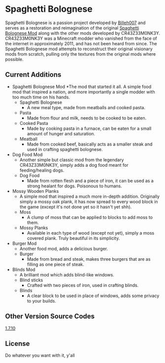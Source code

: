 # Spaghetti Bolognese

Spaghetti Bolognese is a passion project developed by [Billeh007](https://www.curseforge.com/members/billeh007/projects) and serves as a restoration and reimagination of the original [Spaghetti Bolognese Mod](https://www.planetminecraft.com/member/cr43z33m0nk3y/submissions/mods/) along with the other mods developed by CR43Z33M0NK3Y. CR43Z33M0NK3Y was a Minecraft modder who vanished from the face of the internet in approximately 2011, and has not been heard from since. The Spaghetti Bolognese mod attempts to reconstruct their original visionary mods from scratch, pulling only the textures from the original mods where possible.

## Current Additions

* Spaghetti Bolognese Mod
	*The mod that started it all. A simple food mod that inspired a nation, and more importantly a single modder with too much time on his hands.
	* Spaghetti Bolognese
		* A new meal type, made from meatballs and cooked pasta.
	* Pasta
		* Made from flour and milk, needs to be cooked to be eaten.
	* Cooked Pasta
		* Made by cooking pasta in a furnace, can be eaten for a small amount of hunger and saturation.
	* Meatball
		* Made from cooked beef, basically acts as a smaller steak and used in crafting spaghetti bolognese.
* Dog Food Mod
	* Another simple but classic mod from the legendary CR43Z33M0NK3Y, simply adds a dog food meant for feeding/healing dogs.
	* Dog Food
		* Made from rotten flesh and a piece of iron, it can be used as a strong healant for dogs. Poisonous to humans.
* Mossy Wooden Planks
	* A simple mod that inspired a much more in-depth addition. Originally simply a mossy oak plank, it has now spread to every wood block in the game (except it's not done yet so it hasn't yet shh).
	* Moss
		* A clump of moss that can be applied to blocks to add moss to them.
	* Mossy Planks
		* Available in each type of wood (except not yet), simply a moss covered plank. Truly beautiful in its simplicity.
* Burger Mod
	* Another food mod, adds a delicious burger.
	* Burger
		* Made from bread and steak, makes three burgers that are as filling as one piece of steak.
* Blinds Mod
	* A brilliant mod which adds blind-like windows.
	* Blind sticks
		* Crafted with two pieces of iron, used in crafting blinds.
	* Blinds
		* A clear block to be used in place of windows, adds some privacy to your builds.

## Other Version Source Codes

[1.7.10](https://github.com/Billeh007/Spaghetti-Bolognese)

## License

Do whatever you want with it, y'all
